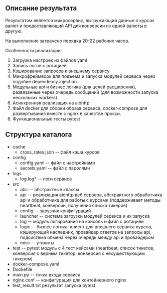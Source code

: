 ## Описание результата

Результатом является микросервис, выгружающий данные о курсах валют и предоставляющий API для конверсии из одной валюты в другую.

На выполнение затрачено порядка 20-22 рабочих часов.

Особенности реализации:
1. Загрузка настроек из файлов yaml
2. Запись логов с ротацией
3. Кэширование запросов к внешнему сервису
4. Микрофреймворк для подъема и запуска модулей сервиса через подобие dependency injection.
5. Модульные api и бизнес логика (для целей расширения), развязанные через очередь сообщений (для возможности запуска нескольких workers)
6. Асинхронная реализация на aiohttp
7. Файл docker для сборки образа сервиса, docker-compose для развертывания вместе с nginx в качестве прокси.
8. Функкциональные тесты pytest

## Структура каталога

- cache
  - cross_rates.json -- файл кэша курсов
- config
  - config.yaml -- файл с настройками
  - secrets.yaml -- файл с паролями
- logs
  - log.log* -- логи сервиса
- src
  - abc -- абстрактные классы
  - api -- реализация aiohttp веб сервера, абстрактного обработчика api и обработчика для работы с курсами (поддерживает методы heartbeat, конверсии, получения списка тикеров)
  - config -- зарузчик конфигураций
  - launcher -- система загрузки модулей сервиса и их запуска
  - log -- модуль логирования на консоль и файл с ротацией
  - logic -- бизнес логика: клиент для внешнего сервиса курсов, кэширующий наследник, провайдер ответов на запросы api, подсистема обмена через очередь между api и провайдером
  - misc -- утилиты
- test -- pytest модуль с 4 тест кейсами (heartbeat, список тикетов, конверсия с верным тикетор, конверсия с несуществующим тикером)
- docker-compose.yaml
- Dockefile
- main.py -- точка входа сервиса
- nginx.conf -- конфигурация для контейнерного nginx
- test_result.txt результат запуска pytest